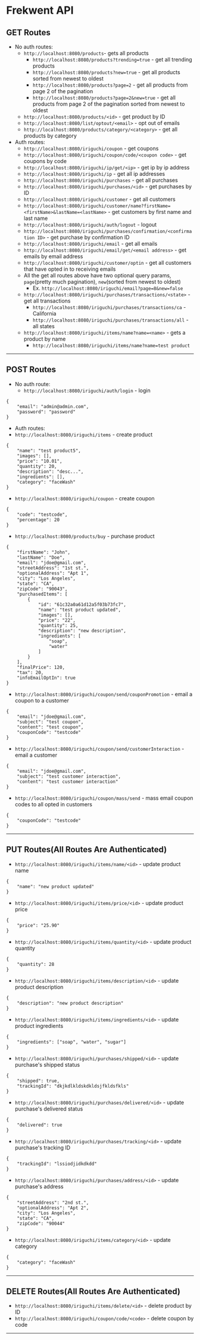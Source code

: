 # Frekwent API


## GET Routes
- No auth routes:
  - `http://localhost:8080/products`- gets all products
    - `http://localhost:8080/products?trending=true` - get all trending products
    - `http://localhost:8080/products?new=true` - get all products sorted from newest to oldest
    - `http://localhost:8080/products?page=2` - get all products from page 2 of the pagination
    - `http://localhost:8080/products?page=2&new=true` - get all products from page 2 of the pagination sorted from newest to oldest
  - `http://localhost:8080/products/<id>` - get product by ID
  - `http://localhost:8080/list/optout/<email>` - opt out of emails
  - `http://localhost:8080/products/category/<category>` - get all products by category
- Auth routes:
  - `http://localhost:8080/iriguchi/coupon` - get coupons
  - `http://localhost:8080/iriguchi/coupon/code/<coupon code>` - get coupons by code
  - `http://localhost:8080/iriguchi/ip/get/<ip>` - get ip by ip address
  - `http://localhost:8080/iriguchi/ip` - get all ip addresses
  - `http://localhost:8080/iriguchi/purchases` - get all purchases
  - `http://localhost:8080/iriguchi/purchases/<id>` - get purchases by ID
  - `http://localhost:8080/iriguchi/customer` - get all customers
  - `http://localhost:8080/iriguchi/customer/name?firstName=<firstName>&lastName=<lastName>` - get customers by first name and last name
  - `http://localhost:8080/iriguchi/auth/logout` - logout
  - `http://localhost:8080/iriguchi/purchases/confirmation/<confirmation ID>` - get purchase by confirmation ID
  - `http://localhost:8080/iriguchi/email` - get all emails
  - `http://localhost:8080/iriguchi/email/get/<email address>` - get emails by email address
  - `http://localhost:8080/iriguchi/customer/optin` - get all customers that have opted in to receiving emails
  - All the get all routes above have two optional query params, `page`(pretty much pagination), `new`(sorted from newest to oldest)
    - Ex. `http://localhost:8080/iriguchi/email?page=8&new=false`
  - `http://localhost:8080/iriguchi/purchases/transactions/<state>` - get all transactions
    - `http://localhost:8080/iriguchi/purchases/transactions/ca` - California
    - `http://localhost:8080/iriguchi/purchases/transactions/all` - all states
  - `http://localhost:8080/iriguchi/items/name?name=<name>` - gets a product by name
    - `http://localhost:8080/iriguchi/items/name?name=test product`
---
  
## POST Routes
- No auth route:
  - `http://localhost:8080/iriguchi/auth/login` - login
```
{
    "email": "admin@admin.com",
    "password": "password"
}
```
- Auth routes:
- `http://localhost:8080/iriguchi/items` - create product
``` 
{
    "name": "test product5",
    "images": [],
    "price": "10.01",
    "quantity": 20,
    "description": "desc...",
    "ingredients": [],
    "category": "faceWash"
}
```
- `http://localhost:8080/iriguchi/coupon` - create coupon
``` 
{
    "code": "testcode",
    "percentage": 20
}
```
- `http://localhost:8080/products/buy` - purchase product
``` 
{
    "firstName": "John",
    "lastName": "Doe",
    "email": "jdoe@gmail.com",
    "streetAddress": "1st st.",
    "optionalAddress": "Apt 1",
    "city": "Los Angeles",
    "state": "CA",
    "zipCode": "90043",
    "purchasedItems": [
        {
            "id": "61c32a0a61d12a5f03b73fc7",
            "name": "test product updated",
            "images": [],
            "price": "22",
            "quantity": 25,
            "description": "new description",
            "ingredients": [
                "soap",
                "water"
            ]
        }
    ],
    "finalPrice": 120,
    "tax": 20,
    "infoEmailOptIn": true
}
```
- `http://localhost:8080/iriguchi/coupon/send/couponPromotion` - email a coupon to a customer
``` 
{
    "email": "jdoe@gmail.com",
    "subject": "test coupon",
    "content": "test coupon",
    "couponCode": "testcode"
}
```
- `http://localhost:8080/iriguchi/coupon/send/customerInteraction` - email a customer
``` 
{
    "email": "jdoe@gmail.com",
    "subject": "test customer interaction",
    "content": "test customer interaction"
}
```
- `http://localhost:8080/iriguchi/coupon/mass/send` - mass email coupon codes to all opted in customers
``` 
{
    "couponCode": "testcode"
} 
```
---

## PUT Routes(All Routes Are Authenticated)
- `http://localhost:8080/iriguchi/items/name/<id>` - update product name
``` 
{
    "name": "new product updated"
}
```
- `http://localhost:8080/iriguchi/items/price/<id>` - update product price
``` 
{
    "price": "25.90"
}
```
- `http://localhost:8080/iriguchi/items/quantity/<id>` - update product quantity
``` 
{
    "quantity": 28
}
```
- `http://localhost:8080/iriguchi/items/description/<id>` - update product description
``` 
{
    "description": "new product description"
}
```
- `http://localhost:8080/iriguchi/items/ingredients/<id>` - update product ingredients
``` 
{
    "ingredients": ["soap", "water", "sugar"]
}
```
- `http://localhost:8080/iriguchi/purchases/shipped/<id>` - update purchase's shipped status
``` 
{
    "shipped": true,
    "trackingId": "dkjkdlkldskdkldsjfkldsfkls"
}
```
- `http://localhost:8080/iriguchi/purchases/delivered/<id>` - update purchase's delivered status
``` 
{
    "delivered": true
}
```
- `http://localhost:8080/iriguchi/purchases/tracking/<id>` - update purchase's tracking ID 
``` 
{
    "trackingId": "lssiodjidkdkdd"
}
```
- `http://localhost:8080/iriguchi/purchases/address/<id>` - update purchase's address
``` 
{
    "streetAddress": "2nd st.",
    "optionalAddress": "Apt 2",
    "city": "Los Angeles",
    "state": "CA",
    "zipCode": "90044"
}
```
- `http://localhost:8080/iriguchi/items/category/<id>` - update category
``` 
{
    "category": "faceWash"
} 
```
---

## DELETE Routes(All Routes Are Authenticated)
- `http://localhost:8080/iriguchi/items/delete/<id>` - delete product by ID
- `http://localhost:8080/iriguchi/coupon/code/<code>` - delete coupon by code
---